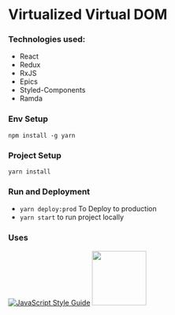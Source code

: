# Virtualized Virtual DOM

### Technologies used:
* React
* Redux
* RxJS
* Epics
* Styled-Components
* Ramda


### Env Setup

`npm install -g yarn`

### Project Setup

`yarn install`

### Run and Deployment

* `yarn deploy:prod` To Deploy to production
* `yarn start` to run project locally

### Uses

[![JavaScript Style Guide](https://cdn.rawgit.com/feross/standard/master/badge.svg)](https://github.com/feross/standard)
<img src="https://redux-observable.js.org/logo/logo-small.gif" width="110">
